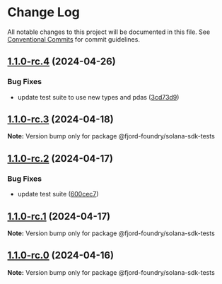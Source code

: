 # Change Log

All notable changes to this project will be documented in this file.
See [Conventional Commits](https://conventionalcommits.org) for commit guidelines.

## [1.1.0-rc.4](https://github.com/Labrys-Group/fjord-foundry-sdk/compare/v1.1.0-rc.3...v1.1.0-rc.4) (2024-04-26)

### Bug Fixes

- update test suite to use new types and pdas ([3cd73d9](https://github.com/Labrys-Group/fjord-foundry-sdk/commit/3cd73d9859e23480b9deb70ef5228e071846e2d9))

## [1.1.0-rc.3](https://github.com/Labrys-Group/fjord-foundry-sdk/compare/v1.1.0-rc.2...v1.1.0-rc.3) (2024-04-18)

**Note:** Version bump only for package @fjord-foundry/solana-sdk-tests

## [1.1.0-rc.2](https://github.com/Labrys-Group/fjord-foundry-sdk/compare/v1.1.0-rc.1...v1.1.0-rc.2) (2024-04-17)

### Bug Fixes

- update test suite ([600cec7](https://github.com/Labrys-Group/fjord-foundry-sdk/commit/600cec784cc52e5fbb18cc92354a8cef2f5119c1))

## [1.1.0-rc.1](https://github.com/Labrys-Group/fjord-foundry-sdk/compare/v1.0.2-alpha.0...v1.1.0-rc.1) (2024-04-17)

**Note:** Version bump only for package @fjord-foundry/solana-sdk-tests

## [1.1.0-rc.0](https://github.com/Labrys-Group/fjord-foundry-sdk/compare/v1.0.2-alpha.0...v1.1.0-rc.0) (2024-04-16)

**Note:** Version bump only for package @fjord-foundry/solana-sdk-tests

